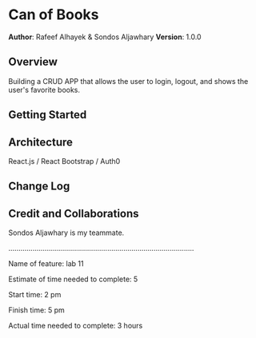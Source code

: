 # Can of Books

**Author**: Rafeef Alhayek & Sondos Aljawhary
**Version**: 1.0.0 

## Overview
Building a CRUD APP that allows the user to login, logout, and shows the user's favorite books.

## Getting Started
<!-- What are the steps that a user must take in order to build this app on their own machine and get it running? -->

## Architecture
React.js / React Bootstrap / Auth0

## Change Log
<!-- Use this area to document the iterative changes made to your application as each feature is successfully implemented. Use time stamps. Here's an example:
01-01-2001 4:59pm - Application now has a fully-functional express server, with a GET route for the location resource. -->

## Credit and Collaborations
Sondos Aljawhary is my teammate.

............................................................................................

Name of feature: lab 11

Estimate of time needed to complete: 5

Start time: 2 pm

Finish time: 5 pm 

Actual time needed to complete: 3 hours